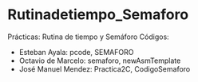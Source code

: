 # Rutinadetiempo_Semaforo
Prácticas: Rutina de tiempo y Semáforo
Códigos:
- Esteban Ayala: pcode, SEMAFORO
- Octavio de Marcelo: semaforo, newAsmTemplate
- José Manuel Mendez: Practica2C, CodigoSemaforo
